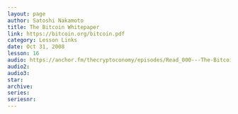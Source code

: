 ```yaml
---
layout: page
author: Satoshi Nakamoto
title: The Bitcoin Whitepaper
link: https://bitcoin.org/bitcoin.pdf
category: Lesson Links
date: Oct 31, 2008
lesson: 16
audio: https://anchor.fm/thecryptoconomy/episodes/Read_000---The-Bitcoin-Whitepaper-Satoshi-Nakamoto-edvef5/a-a265gsa
audio2: 
audio3: 
star: 
archive: 
series: 
seriesnr: 
---
```

